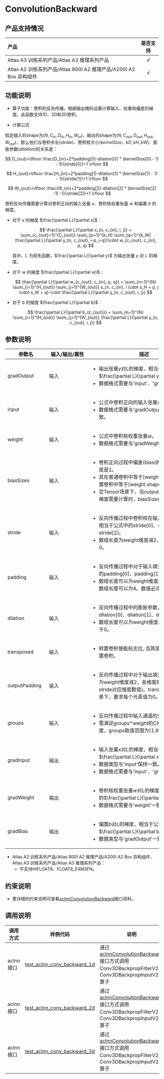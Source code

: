# ConvolutionBackward

## 产品支持情况

| 产品                                                         | 是否支持 |
| :----------------------------------------------------------- | :------: |
| <term>Atlas A3 训练系列产品/Atlas A3 推理系列产品</term>     |    √     |
| <term>Atlas A2 训练系列产品/Atlas 800I A2 推理产品/A200I A2 Box 异构组件</term> |    √     |


## 功能说明

- 算子功能：卷积的反向传播。根据输出掩码设置计算输入、权重和偏差的梯度。此函数支持1D、2D和3D卷积。

- 计算公式

 假定输入的shape为($N,C_{in},D_{in},H_{in},W_{in}$)、输出的shape为($N,C_{out},D_{out},H_{out},W_{out}$)，那么他们与卷积步长($stride$)、卷积核大小($kernelSize，kD,kH,kW$)、膨胀参数($dilation$)的关系是：

  $$
    D_{out}=\lfloor \frac{D_{in}+2*padding[0]-dilation[0] * (kernelSize[0] - 1) - 1}{stride[0]}+1 \rfloor
  $$

  $$
    H_{out}=\lfloor \frac{H_{in}+2*padding[1]-dilation[1] * (kernelSize[1] - 1) - 1}{stride[1]}+1 \rfloor
  $$

  $$
    W_{out}=\lfloor \frac{W_{in}+2*padding[2]-dilation[2] * (kernelSize[2] -1) -1}{stride[2]}+1 \rfloor
  $$

  卷积反向传播需要计算对卷积正向的输入张量 $x$、卷积核权重张量 $w$ 和偏置 $b$ 的梯度。
  - 对于 $x$ 的梯度 $\frac{\partial L}{\partial x}$：

    $$
    \frac{\partial L}{\partial x_{n, c_{in}, i, j}} = \sum_{c_{out}=1}^{C_{out}} \sum_{p=1}^{k_H} \sum_{q=1}^{k_W} \frac{\partial L}{\partial y_{n, c_{out}, i-p, j-q}}\cdot w_{c_{out}, c_{in}, p, q}
    $$

    其中，$L$ 为损失函数，$\frac{\partial L}{\partial y}$ 为输出张量 $y$ 对 $L$ 的梯度。

  - 对于 $w$ 的梯度 $\frac{\partial L}{\partial w}$：

    $$
    \frac{\partial L}{\partial w_{c_{out}, c_{in}, p, q}} = \sum_{n=1}^{N} \sum_{i=1}^{H_{out}} \sum_{j=1}^{W_{out}} x_{n, c_{in}, i \cdot s_H + p, j \cdot s_W + q} \cdot \frac{\partial L}{\partial y_{n, c_{out}, i, j}}
    $$

  - 对于 $b$ 的梯度 $\frac{\partial L}{\partial b}$：

    $$
    \frac{\partial L}{\partial b_{c_{out}}} = \sum_{n=1}^{N}       \sum_{i=1}^{H_{out}} \sum_{j=1}^{W_{out}} \frac{\partial L}{\partial y_{n, c_{out}, i, j}}
    $$

## 参数说明

| <div style="width:120px">参数名</div>  | <div style="width:120px">输入/输出/属性</div>  | <div style="width:350px">描述</div> | <div style="width:350px">数据类型</div>  | <div style="width:220px">数据格式</div> |
| ------------------| ------------------ | ------------------------------------------------------------------------------------------- | ----------------- | --------------------- |
| gradOutput | 输入 | <ul><li>输出张量$y$对$L$的梯度，相当于公式中的$\frac{\partial L}{\partial y}$。</li><li>数据格式需要与'input'、'gradInput'一致。</li></ul> | FLOAT、FLOAT16、BFLOAT16、HIFLOAT8、FLOAT8_E4M3FN| NCL、NCHW、NCDHW |
| input | 输入 | <ul><li>公式中卷积正向的输入张量$x$。</li><li>数据格式需要与'gradOutput'、'gradInput'一致。</li></ul> | FLOAT、FLOAT16、BFLOAT16、HIFLOAT8、FLOAT8_E4M3FN | NCL、NCHW、NCDHW |
| weight | 输入 | <ul><li>公式中卷积核权重张量$w$。</li><li>数据格式需要与'gradWeight'一致。</li></ul> | FLOAT、FLOAT16、BFLOAT16、HIFLOAT8 | NCL、NCHW、NCDHW |
| biasSizes | 输入 | <ul><li>卷积正向过程中偏差(bias)的shape，数组长度是1。</li><li>其在普通卷积中等于[weight.shape[0]],在转置卷积中等于[weight.shape[1] * groups]。</li><li>空Tensor场景下，当outputMask指定偏差的梯度需要计算时，biasSizes不能为nullptr。</li></ul> | INT64 | - |
| stride | 输入 | <ul><li>反向传播过程中卷积核在输入上移动的步长，相当于公式中的stride[0]、stride[1]、stride[2]。</li><li>数组长度为weight维度减2，数值必须大于0。</li></ul> | INT64 | - |
| padding | 输入 | <ul><li>反向传播过程中对于输入填充，相当于公式中的padding[0]、padding[1]、padding[2]。</li><li>数组长度可以为weight维度减2，在2d场景下数组长度可以为4。数值必须大于等于0。</li></ul> | INT64 | - |
| dilation | 输入 | <ul><li>反向传播过程中的膨胀参数，相当于公式中的dilation[0]、dilation[1]、dilation[2]。</li><li>数组长度可以为weight维度减2。数值必须大于0。</li></ul> | INT64 | - |
| transposed | 输入 | <ul><li>转置卷积使能标志位, 当其值为True时使能转置卷积。</li></ul> | - | - |
| outputPadding | 输入 | <ul><li>反向传播过程中对于输出填充，数组长度可以为weight维度减2，各维度的数值范围满足[0, stride对应维度数值)。transposed为False场景下，要求每个元素值为0。</li></ul> | INT64 | - |
| groups | 输入 | <ul><li>反向传播过程中输入通道的分组数。</li><li>需满足groups*weight的C维度=input的C维度，groups取值范围为[1,65535]。</li></ul> | INT32 | - |
| gradInput | 输出 | <ul><li>输入张量$x$对$L$的梯度，相当于公式中的$\frac{\partial L}{\partial x}$。</li><li>数据类型与'input'保持一致。</li><li>数据格式需要与'input'、'gradOutput'一致。</li></ul> | FLOAT、FLOAT16、BFLOAT16、HIFLOAT8、FLOAT8_E4M3FN | NCL、NCHW、NCDHW |
| gradWeight | 输出 | <ul><li>卷积核权重张量$w$对$L$的梯度，相当于公式中的$\frac{\partial L}{\partial w}$。</li><li>数据格式需要与'weight'一致。</li></ul> | FLOAT、FLOAT16、BFLOAT16、HIFLOAT8 | NCL、NCHW、NCDHW |
| gradBias | 输出 | <ul><li>偏置$b$对$L$的梯度，相当于公式中的$\frac{\partial L}{\partial b}$。</li><li>数据类型与'gradOutput'一致。</li></ul> | FLOAT、FLOAT16、BFLOAT16 | ND |

* <term>Atlas A2 训练系列产品/Atlas 800I A2 推理产品/A200I A2 Box 异构组件</term>、<term>Atlas A3 训练系列产品/Atlas A3 推理系列产品</term>：
    - 不支持HIFLOAT8、FLOAT8_E4M3FN。

## 约束说明

* 更详细的约束说明可查看[aclnnConvolutionBackward](docs/aclnnConvolutionBackward.md)接口资料。

## 调用说明

| 调用方式  | 样例代码  | 说明                 |
| -----------  | ------------------- | ---------- |
| aclnn接口   | [test_aclnn_conv_backward_1d](examples/test_aclnn_conv_backward_1d.cpp)  | 通过[aclnnConvolutionBackward](docs/aclnnConvolutionBackward.md)接口方式调用Conv3DBackpropFilterV2、Conv3DBackpropInputV2算子 |
| aclnn接口   | [test_aclnn_conv_backward_2d](examples/test_aclnn_conv_backward_2d.cpp)  | 通过[aclnnConvolutionBackward](docs/aclnnConvolutionBackward.md)接口方式调用Conv3DBackpropFilterV2、Conv3DBackpropInputV2算子 |
| aclnn接口   | [test_aclnn_conv_backward_3d](examples/test_aclnn_conv_backward_3d.cpp)  | 通过[aclnnConvolutionBackward](docs/aclnnConvolutionBackward.md)接口方式调用Conv3DBackpropFilterV2、Conv3DBackpropInputV2算子 |

